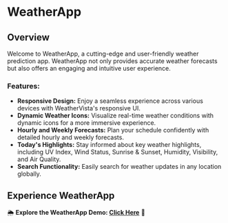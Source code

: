 # WeatherApp

## Overview

Welcome to WeatherApp, a cutting-edge and user-friendly weather prediction app. WeatherApp not only provides accurate weather forecasts but also offers an engaging and intuitive user experience.

### Features:

- **Responsive Design:** Enjoy a seamless experience across various devices with WeatherVista's responsive UI.
- **Dynamic Weather Icons:** Visualize real-time weather conditions with dynamic icons for a more immersive experience.
- **Hourly and Weekly Forecasts:** Plan your schedule confidently with detailed hourly and weekly forecasts.
- **Today's Highlights:** Stay informed about key weather highlights, including UV Index, Wind Status, Sunrise & Sunset, Humidity, Visibility, and Air Quality.
- **Search Functionality:** Easily search for weather updates in any location globally.

## Experience WeatherApp

🌦️ **Explore the WeatherApp Demo: [Click Here](https://harshgakhre.github.io/WeatherApp/)** 🌈
